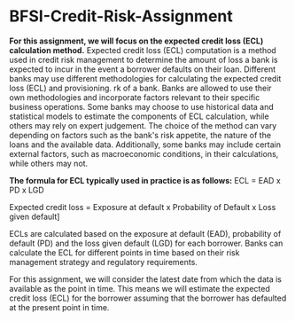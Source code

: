 # BFSI-Credit-Risk-Assignment

**For this assignment, we will focus on the expected credit loss (ECL) calculation method.**
Expected credit loss (ECL) computation is a method used in credit risk management to determine the amount of loss a bank is expected to incur in the event a borrower defaults on their loan. Different banks may use different methodologies for calculating the expected credit loss (ECL) and provisioning. rk of a bank. Banks are allowed to use their own methodologies and incorporate factors relevant to their specific business operations. Some banks may choose to use historical data and statistical models to estimate the components of ECL calculation, while others may rely on expert judgement. The choice of the method can vary depending on factors such as the bank's risk appetite, the nature of the loans and the available data. Additionally, some banks may include certain external factors, such as macroeconomic conditions, in their calculations, while others may not.

**The formula for ECL typically used in practice is as follows:**
ECL = EAD x PD x LGD

Expected credit loss = Exposure at default x Probability of Default x Loss given default]

ECLs are calculated based on the exposure at default (EAD), probability of default (PD) and the loss given default (LGD) for each borrower. Banks can calculate the ECL for different points in time based on their risk management strategy and regulatory requirements.

For this assignment, we will consider the latest date from which the data is available as the point in time. This means we will estimate the expected credit loss (ECL) for the borrower assuming that the borrower has defaulted at the present point in time.
